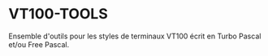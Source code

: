 # VT100-TOOLS
Ensemble d'outils pour les styles de terminaux VT100 écrit en Turbo Pascal et/ou Free Pascal.
